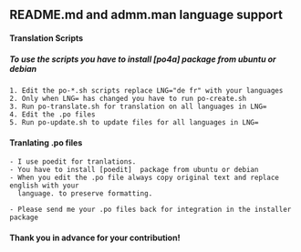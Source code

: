 ## README.md and admm.man language support

#### Translation Scripts
#####    To use the scripts you have to install [po4a] package from ubuntu or debian

    1. Edit the po-*.sh scripts replace LNG="de fr" with your languages
    2. Only when LNG= has changed you have to run po-create.sh
    3. Run po-translate.sh for translation on all languages in LNG=
    4. Edit the .po files
    5. Run po-update.sh to update files for all languages in LNG=

#### Tranlating .po files
    - I use poedit for tranlations.
    - You have to install [poedit]  package from ubuntu or debian
    - When you edit the .po file always copy original text and replace english with your
      language. to preserve formatting.

    - Please send me your .po files back for integration in the installer package

#### Thank you in advance for your contribution!
